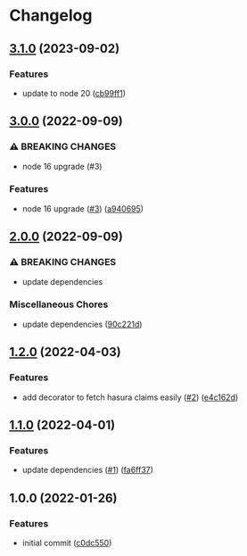 # Changelog

## [3.1.0](https://github.com/speakbox/nestjs-hasura/compare/v3.0.0...v3.1.0) (2023-09-02)


### Features

* update to node 20 ([cb99ff1](https://github.com/speakbox/nestjs-hasura/commit/cb99ff14345e566b02708d5e74d80206d7c0202a))

## [3.0.0](https://github.com/speakbox/nestjs-hasura/compare/v2.0.0...v3.0.0) (2022-09-09)


### ⚠ BREAKING CHANGES

* node 16 upgrade (#3)

### Features

* node 16 upgrade ([#3](https://github.com/speakbox/nestjs-hasura/issues/3)) ([a940695](https://github.com/speakbox/nestjs-hasura/commit/a9406950c705f3911f3c3029a92d8a56f1212450))

## [2.0.0](https://github.com/speakbox/nestjs-hasura/compare/v1.2.0...v2.0.0) (2022-09-09)


### ⚠ BREAKING CHANGES

* update dependencies

### Miscellaneous Chores

* update dependencies ([90c221d](https://github.com/speakbox/nestjs-hasura/commit/90c221d9d24d43a0a6441b482be9275264a3be4f))

## [1.2.0](https://github.com/speakbox/nestjs-hasura/compare/v1.1.0...v1.2.0) (2022-04-03)


### Features

* add decorator to fetch hasura claims easily ([#2](https://github.com/speakbox/nestjs-hasura/issues/2)) ([e4c162d](https://github.com/speakbox/nestjs-hasura/commit/e4c162db15558999aa750531701b2c42849924e7))

## [1.1.0](https://github.com/speakbox/nestjs-hasura/compare/v1.0.0...v1.1.0) (2022-04-01)


### Features

* update dependencies ([#1](https://github.com/speakbox/nestjs-hasura/issues/1)) ([fa6ff37](https://github.com/speakbox/nestjs-hasura/commit/fa6ff37b2ffedce15cb0db111c6f44c03fc96f80))

## 1.0.0 (2022-01-26)


### Features

* initial commit ([c0dc550](https://github.com/speakbox/nestjs-hasura/commit/c0dc55000879b2c2c0b7c9739d5e73134fee4c48))
